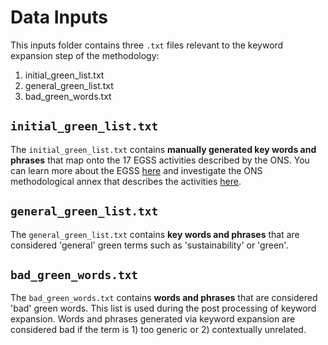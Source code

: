 # Data Inputs

This inputs folder contains three `.txt` files relevant to the keyword expansion step of the methodology:

1. initial_green_list.txt
2. general_green_list.txt
3. bad_green_words.txt

## `initial_green_list.txt`

The `initial_green_list.txt` contains **manually generated key words and phrases** that map onto the 17 EGSS activities described by the ONS. You can learn more about the EGSS [here](https://www.ons.gov.uk/economy/environmentalaccounts/bulletins/ukenvironmentalaccounts/2010to2015) and investigate the ONS methodological annex that describes the activities [here](https://www.ons.gov.uk/economy/environmentalaccounts/datasets/ukenvironmentalgoodsandservicessectoregssmethodologyannex).

## `general_green_list.txt`

The `general_green_list.txt` contains **key words and phrases** that are considered 'general' green terms such as 'sustainability' or 'green'.

## `bad_green_words.txt`

The `bad_green_words.txt` contains **words and phrases** that are considered 'bad' green words. This list is used during the post processing of keyword expansion. Words and phrases generated via keyword expansion are considered bad if the term is 1) too generic or 2) contextually unrelated.
